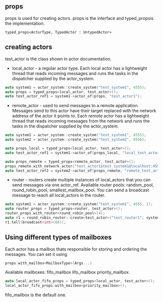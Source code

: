 props
---
props is used for creating actors. props is the interface and typed_propsis the implementation.

```
typed_props<ActorType, TypedActor : UntypedActor>
```

creating actors
---
test_actor is the class shown in actor documentation.

* local_actor - a regular actor type. Each local actor has a lightweight thread that reads incoming messages and runs the tasks in the dispatcher supplied by the actor_system.
```c++
auto system1 = actor_system::create_system("test_system1", 4555);
auto props = typed_props<local_actor, test_actor>();
auto test_actor_ref1 = system1->actor_of(props, "test_actor1");
```
* remote_actor - used to send messages to a remote application. Messages send to this actor have their target replaced with the network address of the actor it points to. Each remote actor has a lightweight thread that reads incoming messages from the network and runs the tasks in the dispatcher supplied by the actor_system.
```c++
auto system1 = actor_system::create_system("test_system1", 4555);
auto system2 = actor_system::create_system("test_system2", 4556);

auto props_local = typed_props<local_actor, test_actor>();
auto test_actor_ref1 = system1->actor_of(props_local, "local_test_actor1");

auto props_remote = typed_props<remote_actor, test_actor>();
props_remote.with_network_actor("test_actor1$test_system1@localhost:4555")
auto test_actor_ref2 = system2->actor_of(props_remote, "remote_test_actor1")
```
* router - routers create multiple instances of local_actors that you can send messages via one actor_ref.
Available router pools:
  random_pool,
  round_robin_pool,
  smallest_mailbox_pool.
You can send a broadcast message to reach all local_actors in the router.
```c++
auto system1 = actor_system::create_system("test_system1", 4555, 1);
auto router_props = typed_props<router, test_actor>();
router_props.with_router<round_robin_pool>(4);
auto r1 = round_robin_router::create<test_actor>("test_router1", system1, 2);
r1.tell(broadcast<int>(88));
```

Using different types of mailboxes
---

Each actor has a mailbox thats responsible for storing and ordering the messages. You can set it using
```c++
props.with_mailbox<MailboxType>(Args...)
```
Available mailboxes:
  fifo_mailbox
  lifo_mailbox
  priority_mailbox.
```c++
auto local_actor_fifo_props = typed_props<local_actor, test_actor>();
local_actor_fifo_props.with_mailbox<priority_mailbox>();
```
fifo_mailbox is the default one.
